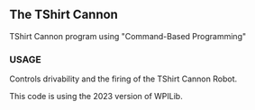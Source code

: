 ## The TShirt Cannon
TShirt Cannon program using "Command-Based Programming"


### USAGE
Controls drivability and the firing of the TShirt Cannon Robot.

This code is using the 2023 version of WPILib.

